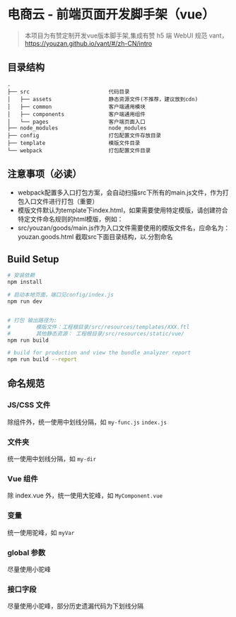 # 电商云 - 前端页面开发脚手架（vue）
> 本项目为有赞定制开发vue版本脚手架,集成有赞 h5 端 WebUI 规范 vant，https://youzan.github.io/vant/#/zh-CN/intro

## 目录结构

```
.
├── src                         代码目录
│   ├── assets                  静态资源文件(不推荐，建议放到cdn)
│   ├── common                  客户端通用模块
│   ├── components              客户端通用组件
│   └── pages                   客户端页面入口
├── node_modules                node_modules
├── config                      打包配置文件存放目录
├── template                    模版文件目录
└── webpack                     打包配置文件目录
```
## 注意事项（必读）
- webpack配置多入口打包方案，会自动扫描src下所有的main.js文件，作为打包入口文件进行打包（重要）
- 模版文件默认为template下index.html，如果需要使用特定模版，请创建符合特定文件命名规则的html模版，例如：
- src/youzan/goods/main.js作为入口文件需要使用的模版文件名，应命名为：youzan.goods.html   截取src下面目录结构，以.分割命名

## Build Setup

``` bash
# 安装依赖
npm install

# 启动本地页面，端口见config/index.js
npm run dev


# 打包 输出路径为: 
#        模版文件：工程根目录/src/resources/templates/XXX.ftl
#        其他静态资源： 工程根目录/src/resources/static/vue/
npm run build

# build for production and view the bundle analyzer report
npm run build --report
```

## 命名规范

### JS/CSS 文件
除组件外，统一使用中划线分隔，如 `my-func.js` `index.js`

### 文件夹
统一使用中划线分隔，如 `my-dir`

### Vue 组件
除 index.vue 外，统一使用大驼峰，如 `MyComponent.vue`

### 变量
统一使用驼峰，如 `myVar`

### global 参数
尽量使用小驼峰

### 接口字段
尽量使用小驼峰，部分历史遗漏代码为下划线分隔
